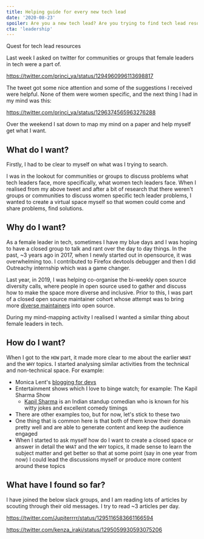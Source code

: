 ```yaml
---
title: Helping guide for every new tech lead
date: '2020-08-23'
spoiler: Are you a new tech lead? Are you trying to find tech lead resources?
cta: 'leadership'
---
```


Quest for tech lead resources

Last week I asked on twitter for communities or groups that female leaders in tech were a part of.

https://twitter.com/princi_ya/status/1294960996113698817

The tweet got some nice attention and some of the suggestions I received were helpful. None of them were women specific, and the next thing I had in my mind was this:

https://twitter.com/princi_ya/status/1296374565963276288

Over the weekend I sat down to map my mind on a paper and help myself get what I want.

## What do I want?

Firstly, I had to be clear to myself on what was I trying to search.

I was in the lookout for communities or groups to discuss problems what tech leaders face, more specifically, what women tech leaders face. When I realised from my above tweet and after a bit of research that there weren't groups or communities to discuss women specific tech leader problems, I wanted to create a virtual space myself so that women could come and share problems, find solutions.

## Why do I want?

As a female leader in tech, sometimes I have my blue days and I was hoping to have a closed group to talk and rant over the day to day things. In the past, ~3 years ago in 2017, when I newly started out in opensource, it was overwhelming too. I contributed to Firefox devtools debugger and then I did Outreachy internship which was a game changer.

Last year, in 2019, I was helping co-organise the bi-weekly open source diversity calls, where people in open source used to gather and discuss how to make the space more diverse and inclusive. Prior to this, I was part of a closed open source maintainer cohort whose attempt was to bring more [diverse maintainers](https://princiya777.wordpress.com/2019/04/07/diverse-maintainers-in-open-source/) into open source.

During my mind-mapping activity I realised I wanted a similar thing about female leaders in tech.

## How do I want?

When I got to the `HOW` part, it made more clear to me about the earlier `WHAT` and the `WHY` topics. I started analysing similar activities from the technical and non-technical space. For example:
- Monica Lent's [blogging for devs](https://bloggingfordevs.com/blog/)
- Entertainment shows which I love to binge watch; for example: The Kapil Sharma Show
  - [Kapil Sharma](https://en.wikipedia.org/wiki/Kapil_Sharma_(comedian)) is an Indian standup comedian who is known for his witty jokes and excellent comedy timings
- There are other examples too, but for now, let's stick to these two
- One thing that is common here is that both of them know their domain pretty well and are able to generate content and keep the audience engaged
- When I started to ask myself how do I want to create a closed space or answer in detail the `WHAT` and the `WHY` topics, it made sense to learn the subject matter and get better so that at some point (say in one year from now) I could lead the discussions myself or produce more content around these topics

## What have I found so far?

I have joined the below slack groups, and I am reading lots of articles by scouting through their old messages. I try to read ~3 articles per day.

https://twitter.com/Jupiterrrr/status/1295116583661166594

https://twitter.com/kenza_iraki/status/1295059930593075206


